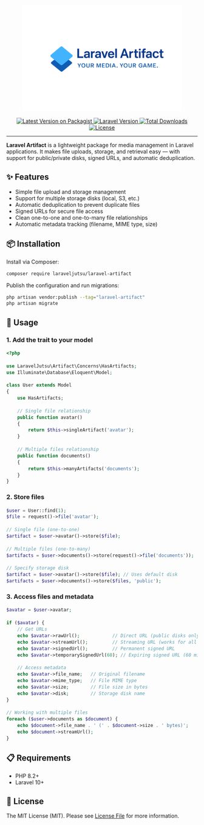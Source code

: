 <p align="center">
    <img src="art/logo.png" alt="Laravel Artifact Logo" height="280px">
</p>

<p align="center">
    <a href="https://packagist.org/packages/laraveljutsu/laravel-artifact">
        <img src="https://img.shields.io/packagist/v/laraveljutsu/laravel-artifact.svg?style=flat-square" alt="Latest Version on Packagist">
    </a>
    <a href="https://laravel.com">
        <img src="https://img.shields.io/badge/Laravel-10.0%2B-FF2D20?style=flat&logo=laravel" alt="Laravel Version">
    </a>
    <a href="https://packagist.org/packages/laraveljutsu/laravel-artifact">
        <img src="https://img.shields.io/packagist/dt/laraveljutsu/laravel-artifact.svg?style=flat-square" alt="Total Downloads">
    </a>
    <a href="https://packagist.org/packages/laraveljutsu/laravel-artifact">
        <img src="https://img.shields.io/packagist/l/laraveljutsu/laravel-artifact?style=flat-square" alt="License">
    </a>
</p>

---

**Laravel Artifact** is a lightweight package for media management in Laravel applications. It makes file uploads, storage, and retrieval easy — with support for public/private disks, signed URLs, and automatic deduplication.

## ✨ Features

- Simple file upload and storage management
- Support for multiple storage disks (local, S3, etc.)
- Automatic deduplication to prevent duplicate files
- Signed URLs for secure file access
- Clean one-to-one and one-to-many file relationships
- Automatic metadata tracking (filename, MIME type, size)

## 📦 Installation

Install via Composer:

```bash
composer require laraveljutsu/laravel-artifact
```

Publish the configuration and run migrations:

```bash
php artisan vendor:publish --tag="laravel-artifact"
php artisan migrate
```

## 🚀 Usage

### 1. Add the trait to your model

```php
<?php

use LaravelJutsu\Artifact\Concerns\HasArtifacts;
use Illuminate\Database\Eloquent\Model;

class User extends Model
{
    use HasArtifacts;

    // Single file relationship
    public function avatar()
    {
        return $this->singleArtifact('avatar');
    }

    // Multiple files relationship
    public function documents()
    {
        return $this->manyArtifacts('documents');
    }
}
```

### 2. Store files

```php
$user = User::find(1);
$file = request()->file('avatar');

// Single file (one-to-one)
$artifact = $user->avatar()->store($file);

// Multiple files (one-to-many)
$artifacts = $user->documents()->store(request()->file('documents'));

// Specify storage disk
$artifact = $user->avatar()->store($file); // Uses default disk
$artifacts = $user->documents()->store($files, 'public');
```

### 3. Access files and metadata

```php
$avatar = $user->avatar;

if ($avatar) {
    // Get URLs
    echo $avatar->rawUrl();            // Direct URL (public disks only)
    echo $avatar->streamUrl();         // Streaming URL (works for all disks)
    echo $avatar->signedUrl();         // Permanent signed URL
    echo $avatar->temporarySignedUrl(60); // Expiring signed URL (60 minutes)

    // Access metadata
    echo $avatar->file_name;   // Original filename
    echo $avatar->mime_type;   // File MIME type
    echo $avatar->size;        // File size in bytes
    echo $avatar->disk;        // Storage disk name
}

// Working with multiple files
foreach ($user->documents as $document) {
    echo $document->file_name . ' (' . $document->size . ' bytes)';
    echo $document->streamUrl();
}
```

## 📋 Requirements

- PHP 8.2+
- Laravel 10+

## 📄 License

The MIT License (MIT). Please see [License File](https://opensource.org/license/mit) for more information.